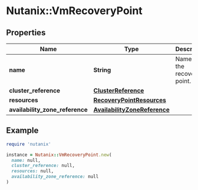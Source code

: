 # Nutanix::VmRecoveryPoint

## Properties

| Name | Type | Description | Notes |
| ---- | ---- | ----------- | ----- |
| **name** | **String** | Name of the recovery point. | [optional] |
| **cluster_reference** | [**ClusterReference**](ClusterReference.md) |  | [optional] |
| **resources** | [**RecoveryPointResources**](RecoveryPointResources.md) |  | [optional] |
| **availability_zone_reference** | [**AvailabilityZoneReference**](AvailabilityZoneReference.md) |  | [optional] |

## Example

```ruby
require 'nutanix'

instance = Nutanix::VmRecoveryPoint.new(
  name: null,
  cluster_reference: null,
  resources: null,
  availability_zone_reference: null
)
```

